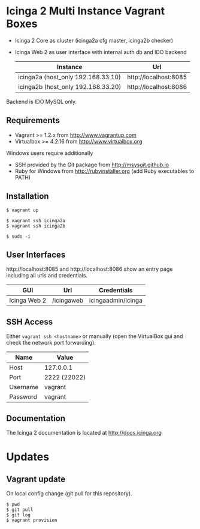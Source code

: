 # Icinga 2 Multi Instance Vagrant Boxes

* Icinga 2 Core as cluster (icinga2a cfg master, icinga2b checker)
* Icinga Web 2 as user interface with internal auth db and IDO backend

  Instance                              | Url
  --------------------------------------|--------------------------------------
  icinga2a (host_only 192.168.33.10)    | http://localhost:8085
  icinga2b (host_only 192.168.33.20)    | http://localhost:8086

Backend is IDO MySQL only.

## Requirements

* Vagrant >= 1.2.x from http://www.vagrantup.com
* Virtualbox >= 4.2.16 from http://www.virtualbox.org

Windows users require additionally

* SSH provided by the Git package from http://msysgit.github.io
* Ruby for Windows from http://rubyinstaller.org (add Ruby executables to PATH)


## Installation

    $ vagrant up

    $ vagrant ssh icinga2a
    $ vagrant ssh icinga2b

    $ sudo -i


## User Interfaces

http://localhost:8085 and http://localhost:8086 show an entry page including all
urls and credentials.

  GUI               | Url               | Credentials
  ------------------|-------------------|----------------
  Icinga Web 2      | /icingaweb        | icingaadmin/icinga


## SSH Access

Either `vagrant ssh <hostname>` or manually (open the VirtualBox gui and check the
network port forwarding).

  Name            | Value
  ----------------|----------------
  Host            | 127.0.0.1
  Port            | 2222 (22022)
  Username        | vagrant
  Password        | vagrant


## Documentation

The Icinga 2 documentation is located at http://docs.icinga.org

# Updates

## Vagrant update

On local config change (git pull for this repository).

    $ pwd
    $ git pull
    $ git log
    $ vagrant provision

